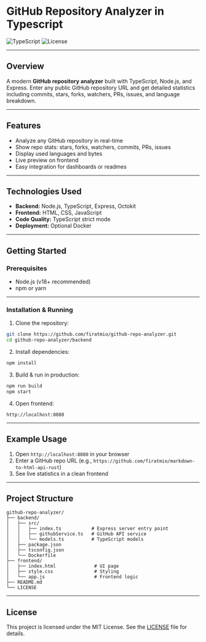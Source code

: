 # GitHub Repository Analyzer in Typescript

![TypeScript](https://img.shields.io/badge/Language-TypeScript-blue.svg)  ![License](https://img.shields.io/badge/License-MIT-green.svg)

---

## Overview

A modern **GitHub repository analyzer** built with TypeScript, Node.js, and Express.
Enter any public GitHub repository URL and get detailed statistics including commits, stars, forks, watchers, PRs, issues, and language breakdown.

---

## Features

* Analyze any GitHub repository in real-time
* Show repo stats: stars, forks, watchers, commits, PRs, issues
* Display used languages and bytes
* Live preview on frontend
* Easy integration for dashboards or readmes

---

## Technologies Used

* **Backend:** Node.js, TypeScript, Express, Octokit
* **Frontend:** HTML, CSS, JavaScript
* **Code Quality:** TypeScript strict mode
* **Deployment:** Optional Docker

---

## Getting Started

### Prerequisites

* Node.js (v18+ recommended)
* npm or yarn

---

### Installation & Running

1. Clone the repository:

```bash
git clone https://github.com/firatmio/github-repo-analyzer.git
cd github-repo-analyzer/backend
```

2. Install dependencies:

```bash
npm install
```

3. Build & run in production:

```bash
npm run build
npm start
```

4. Open frontend:

```text
http://localhost:8080
```

---

## Example Usage

1. Open `http://localhost:8080` in your browser
2. Enter a GitHub repo URL (e.g., `https://github.com/firatmio/markdown-to-html-api-rust`)
3. See live statistics in a clean frontend

---

## Project Structure

```
github-repo-analyzer/
├── backend/
│   ├── src/
│   │   ├── index.ts           # Express server entry point
│   │   ├── githubService.ts   # GitHub API service
│   │   └── models.ts          # TypeScript models
│   ├── package.json
│   ├── tsconfig.json
│   └── Dockerfile
├── frontend/
│   ├── index.html              # UI page
│   ├── style.css               # Styling
│   └── app.js                  # Frontend logic
├── README.md
└── LICENSE
```

---

## License

This project is licensed under the MIT License. See the [LICENSE](LICENSE) file for details.
